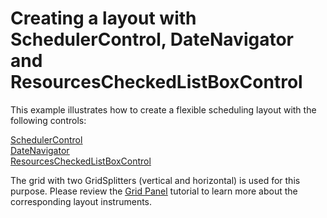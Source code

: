 # Creating a layout with SchedulerControl, DateNavigator and ResourcesCheckedListBoxControl


<p>This example illustrates how to create a  flexible scheduling layout with the following controls:</p><p><a href="http://documentation.devexpress.com/#WPF/clsDevExpressXpfSchedulerSchedulerControltopic"><u>SchedulerControl</u></a><br />
<a href="http://documentation.devexpress.com/#WPF/CustomDocument9897"><u>DateNavigator</u></a><br />
<a href="http://documentation.devexpress.com/#WPF/clsDevExpressXpfSchedulerUIResourcesCheckedListBoxControltopic"><u>ResourcesCheckedListBoxControl</u></a></p><p>The grid with two GridSplitters (vertical and horizontal) is used for this purpose. Please review the <a href="http://www.wpftutorial.net/GridLayout.html"><u>Grid Panel</u></a> tutorial to learn more about the corresponding layout instruments.</p>

<br/>


